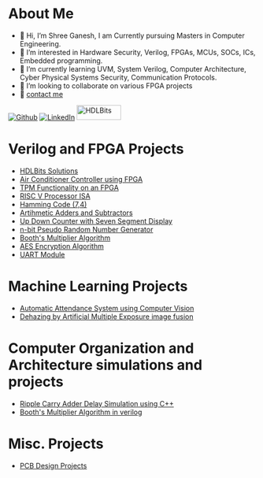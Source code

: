# About Me
- 👋 Hi, I’m Shree Ganesh, I am Currently pursuing Masters in Computer Engineering.
- 👀 I’m interested in Hardware Security, Verilog, FPGAs, MCUs, SOCs, ICs, Embedded programming.
- 🌱 I’m currently learning UVM, System Verilog, Computer Architecture, Cyber Physical Systems Security, Communication Protocols.
- 💞️ I’m looking to collaborate on various FPGA projects
- 📩 [contact me](mailto:shreeganeshwooradi@gmail.com?subject=Meeting%20Request&body=Hi%20Shree%20Ganesh,%0A%0AIwould%20like%20to%20schedule%20a%20meeting%20with%20you.%20Could%20we%20discuss%20availability%3F%0A%0AKind%20regards,%0A[Your%20Name]) 

<p>
<a href="https://github.com/shreegw" target="_blank"><img alt="Github" 
src="https://img.shields.io/badge/GitHub-%2312100E.svg?&style=for-the-badge&logo=Github&logoColor=white" /></a> <a  
href="https://www.linkedin.com/in/shree-ganesh-wooradi" target="_blank"><img alt="LinkedIn" 
src="https://img.shields.io/badge/linkedin-%2312100E.svg?&style=for-the-badge&logo=linkedin&logoColor=blue" /></a> <a
href="https://hdlbits.01xz.net/wiki/Special:VlgStats/DE9DF9878C44079" target="_blank"><img alt="HDLBits" 
src="https://hdlbits.01xz.net/images/logo270.png" width=90 height=30 /></a> 

</p>

# Verilog and FPGA Projects

- [HDLBits Solutions](https://github.com/shreegw/HDLBits-Solutions)
- [Air Conditioner Controller using FPGA ](https://github.com/shreegw/FPGA-Thermostat-Controller)
- [TPM Functionality on an FPGA](https://github.com/shreegw/TPM-functionality-on-FPGA)
- [RISC V Processor ISA ](https://github.com/shreegw/RISC-V-Projects)
- [Hamming Code (7,4) ](https://github.com/shreegw/Verilog-and-Projects/tree/main/4.%20Hamming%20(7%2C4)) 
- [Artihmetic Adders and Subtractors](https://github.com/shreegw/Verilog-and-Projects/tree/main/1.%20Adder%2C%20RCA%2C%20Subtractor)
- [Up Down Counter with Seven Segment Display](https://github.com/shreegw/Verilog-and-Projects/tree/main/2.%20Up-Down%20Counter%20)
- [n-bit Pseudo Random Number Generator](https://github.com/shreegw/Verilog-and-Projects/tree/main/3.%2016%20Bit%20LFSR%20PRNG)
- [Booth's Multiplier Algorithm](https://github.com/shreegw/Verilog-and-Projects/tree/main/5.%20Booth's%20Multiplier)
- [AES Encryption Algorithm](https://github.com/shreegw/Verilog-Projects/tree/main/6.%20AES-128%20Encryption)
- [UART Module]()

# Machine Learning Projects
- [Automatic Attendance System using Computer Vision](https://github.com/shreegw/Face-Recognition-project)
- [Dehazing by Artificial Multiple Exposure image fusion]()

# Computer Organization and Architecture simulations and projects
- [Ripple Carry Adder Delay Simulation using C++](https://github.com/shreegw/RippleCarryAdder-DelaySimulation)
- [Booth's Multiplier Algorithm in verilog](https://github.com/shreegw/Verilog-and-Projects/tree/main/5.%20Booth's%20Multiplier)

# Misc. Projects
- [PCB Design Projects](https://github.com/shreegw/PCB-Design)

  


<!---
shreegw/shreegw is a ✨ special ✨ repository because its `README.md` (this file) appears on your GitHub profile.
You can click the Preview link to take a look at your changes.
--->
